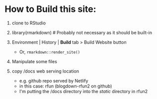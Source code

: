 # How to Build this site:

1. clone to RStudio
2. library(rmarkdown)  # Probably not necessary as it should be built-in
3. Environment | History | **Build** tab > Build Website button

    - Or, `rmarkdown::render_site()`
    
4. Manipulate some files

5. copy /docs web serving location

    - e.g. github repo served by Netlify
    - in this case:  rfun (blogdown-rfun2 on github)
    - I'm putting the /docs directory into the *static* directory in rfun2

